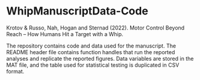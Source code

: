 # WhipManuscriptData-Code
Krotov & Russo, Nah, Hogan and Sternad (2022). Motor Control Beyond Reach – How Humans Hit a Target with a Whip. 

The repository contains code and data used for the manuscript. 
The README header file contains function handles that run the reported analyses and replicate the reported figures.
Data variables are stored in the MAT file, and the table used for statistical testing is duplicated in CSV format.
